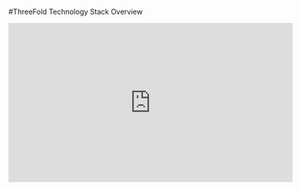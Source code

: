 #ThreeFold Technology Stack Overview

<iframe width="560" height="315" src="https://www.youtube.com/embed/r8ta8ASMIvM?list=PLTGQlepPqwUXzZ12NxCEXuCWwJJO9SE95" frameborder="0" allow=" autoplay; encrypted-media; " allowfullscreen></iframe>